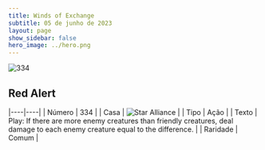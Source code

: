 ```yaml
---
title: Winds of Exchange
subtitle: 05 de junho de 2023
layout: page
show_sidebar: false
hero_image: ../hero.png
---
```


![334](https://mastervault-storage-prod.s3.amazonaws.com/media/card_front/en/600_334_061e2895092c_en.png)


## Red Alert

|----|----|
| Número | 334 |
| Casa | ![Star Alliance](https://archonarcana.com/images/thumb/7/7d/Star_Alliance.png/22px-Star_Alliance.png "Aliança Estelar") |
| Tipo | Ação |
| Texto | Play: If there are more enemy creatures than friendly creatures, deal damage to each enemy creature equal to the difference. |
| Raridade | Comum |
